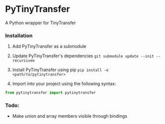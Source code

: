 # PyTinyTransfer

A Python wrapper for TinyTransfer

### Installation

1. Add PyTinyTransfer as a submodule

2. Update PyTinyTransfer's dependencies
   ```git submodule update --init --recursivee```
3. Install PyTinyTransfer using pip
   ```pip install -e <path/to/pytinytransfer>```

4. Import into your project using the following syntax:
  ```python
  from pytinytransfer import pytinytransfer
  ```


### Todo:
  - Make union and array members visible through bindings


